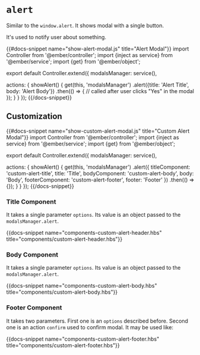# `alert`

Similar to the `window.alert`. It shows modal with a single button.

It's used to notify user about something.

{{#docs-snippet name="show-alert-modal.js" title="Alert Modal"}}
import Controller from '@ember/controller';
import {inject as service} from '@ember/service';
import {get} from '@ember/object';

export default Controller.extend({
  modalsManager: service(),

  actions: {
    showAlert() {
      get(this, 'modalsManager')
        .alert({title: 'Alert Title', body: 'Alert Body'})
        .then(() => {
          // called after user clicks "Yes" in the modal
        });
    }
  }
});
{{/docs-snippet}}


## Customization

{{#docs-snippet name="show-custom-alert-modal.js" title="Custom Alert Modal"}}
import Controller from '@ember/controller';
import {inject as service} from '@ember/service';
import {get} from '@ember/object';

export default Controller.extend({
  modalsManager: service(),

  actions: {
    showAlert() {
      get(this, 'modalsManager')
        .alert({
          titleComponent: 'custom-alert-title',
          title: 'Title',
          bodyComponent: 'custom-alert-body',
          body: 'Body',
          footerComponent: 'custom-alert-footer',
          footer: 'Footer'
        })
        .then(() => {});
    }
  }
});
{{/docs-snippet}}

### Title Component

It takes a single parameter `options`. Its value is an object passed to the `modalsManager.alert`.

{{docs-snippet name="components-custom-alert-header.hbs" title="components/custom-alert-header.hbs"}}

### Body Component

It takes a single parameter `options`. Its value is an object passed to the `modalsManager.alert`.

{{docs-snippet name="components-custom-alert-body.hbs" title="components/custom-alert-body.hbs"}}

### Footer Component

It takes two parameters. First one is an `options` described before. Second one is an action `confirm` used to confirm modal. It may be used like:

{{docs-snippet name="components-custom-alert-footer.hbs" title="components/custom-alert-footer.hbs"}}
